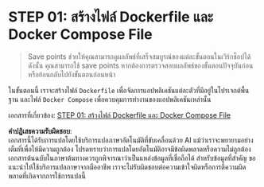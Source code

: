 # STEP 01: สร้างไฟล์ Dockerfile และ Docker Compose File

> Save points ช่วยให้คุณสามารถดูผลลัพธ์ที่เสร็จสมบูรณ์ของแต่ละขั้นตอนในเวิร์กช็อปได้ ดังนั้น คุณสามารถใช้ save points หากต้องการตรวจสอบผลลัพธ์ของขั้นตอนปัจจุบันก่อนหรือย้อนกลับไปยังขั้นตอนก่อนหน้า

ในขั้นตอนนี้ เราจะสร้างไฟล์ `Dockerfile` เพื่อจัดการแอปพลิเคชันแต่ละตัวที่มีอยู่ในโปรเจกต์พื้นฐาน และไฟล์ `Docker Compose` เพื่อควบคุมการทำงานของแอปพลิเคชันเหล่านั้น

เอกสารที่เกี่ยวข้อง: [STEP 01: สร้างไฟล์ Dockerfile และ Docker Compose File](../../docs/step-01.md)

**คำปฏิเสธความรับผิดชอบ**:  
เอกสารนี้ได้รับการแปลโดยใช้บริการแปลภาษาอัตโนมัติที่ขับเคลื่อนด้วย AI แม้ว่าเราจะพยายามอย่างเต็มที่เพื่อให้มีความถูกต้อง โปรดทราบว่าการแปลโดยอัตโนมัติอาจมีข้อผิดพลาดหรือความไม่ถูกต้อง เอกสารต้นฉบับในภาษาต้นทางควรถูกพิจารณาว่าเป็นแหล่งข้อมูลที่เชื่อถือได้ สำหรับข้อมูลที่สำคัญ ขอแนะนำให้ใช้บริการแปลภาษาจากมืออาชีพ เราจะไม่รับผิดชอบต่อความเข้าใจผิดหรือการตีความผิดพลาดที่เกิดจากการใช้การแปลนี้